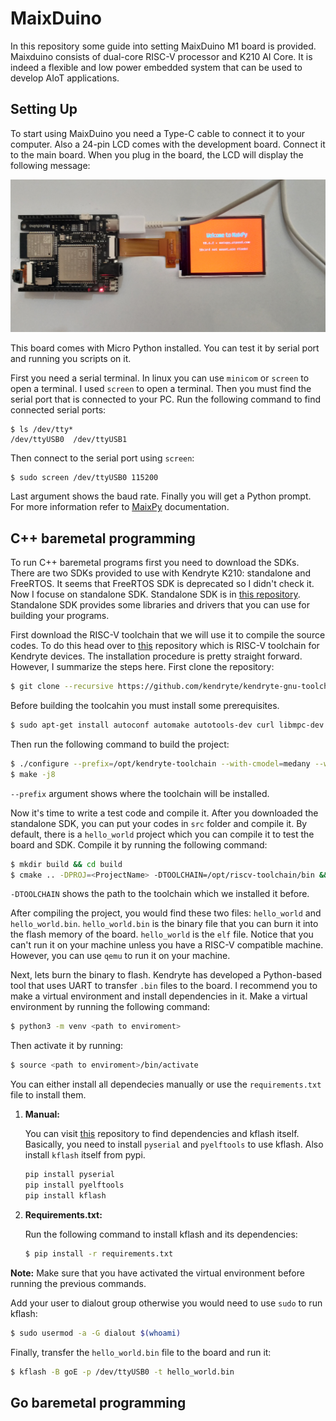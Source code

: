 # MaixDuino

In this repository some guide into setting MaixDuino M1 board is provided. Maixduino consists of dual-core RISC-V processor and K210 AI Core. It is indeed a flexible and low power embedded system that can be used to develop AIoT applications.

## Setting Up
To start using MaixDuino you need a Type-C cable to connect it to your computer. Also a 24-pin LCD comes with the development board. Connect it to the main board. When you plug in the board, the LCD will display the following message:

![setting up](./imgs/setting-up.jpg)

This board comes with Micro Python installed. You can test it by serial port and running you scripts on it. 

First you need a serial terminal. In linux you can use `minicom` or `screen` to open a terminal. I used `screen` to open a terminal. Then you must find the serial port that is connected to your PC. Run the following command to find connected serial ports:

```
$ ls /dev/tty*
/dev/ttyUSB0  /dev/ttyUSB1
```

Then connect to the serial port using `screen`:

```
$ sudo screen /dev/ttyUSB0 115200 
```

Last argument shows the baud rate. Finally you will get a Python prompt. For more information refer to [MaixPy](https://wiki.sipeed.com/soft/maixpy/en/index.html) documentation.

## C++ baremetal programming
To run C++ baremetal programs first you need to download the SDKs. There are two SDKs provided to use with Kendryte K210: standalone and FreeRTOS. It seems that FreeRTOS SDK is deprecated so I didn't check it. Now I focuse on standalone SDK. Standalone SDK is in [this repository](https://github.com/kendryte/kendryte-standalone-sdk). Standalone SDK provides some libraries and drivers that you can use for building your programs.

First download the RISC-V toolchain that we will use it to compile the source codes. To do this head over to [this](https://github.com/kendryte/kendryte-gnu-toolchain) repository which is RISC-V toolchain for Kendryte devices. The installation procedure is pretty straight forward. However, I summarize the steps here. First clone the repository:

```bash
$ git clone --recursive https://github.com/kendryte/kendryte-gnu-toolchain
```
Before building the toolcahin you must install some prerequisites.

```bash
$ sudo apt-get install autoconf automake autotools-dev curl libmpc-dev libmpfr-dev libgmp-dev gawk build-essential bison flex texinfo gperf libtool patchutils bc zlib1g-dev libexpat-dev
```
Then run the following command to build the project:
    
```bash
$ ./configure --prefix=/opt/kendryte-toolchain --with-cmodel=medany --with-arch=rv64imafc --with-abi=lp64f
$ make -j8
```
`--prefix` argument shows where the toolchain will be installed. 

Now it's time to write a test code and compile it. After you downloaded the standalone SDK, you can put your codes in `src` folder and compile it. By default, there is a `hello_world` project which you can compile it to test the board and SDK. Compile it by running the following command:

```bash
$ mkdir build && cd build
$ cmake .. -DPROJ=<ProjectName> -DTOOLCHAIN=/opt/riscv-toolchain/bin && make
```
`-DTOOLCHAIN` shows the path to the toolchain which we installed it before. 

After compiling the project, you would find these two files: `hello_world` and `hello_world.bin`. `hello_world.bin` is the binary file that you can burn it into the flash memory of the board. `hello_world` is the `elf` file. Notice that you can't run it on your machine unless you have a RISC-V compatible machine. However, you can use `qemu` to run it on your machine.

Next, lets burn the binary to flash. Kendryte has developed a Python-based tool that uses UART to transfer `.bin` files to the board. I recommend you to make a virtual environment and install dependencies in it. Make a virtual environment by running the following command:

```bash
$ python3 -m venv <path to enviroment>
```
Then activate it by running:

```bash
$ source <path to enviroment>/bin/activate
```

You can either install all dependecies manually or use the `requirements.txt` file to install them. 

1. **Manual:**
    
    You can visit [this](https://github.com/kendryte/kflash.py) repository to find dependencies and kflash itself. Basically, you need to install `pyserial` and `pyelftools` to use kflash. Also install `kflash` itself from pypi. 
    ```bash
    pip install pyserial
    pip install pyelftools
    pip install kflash
    ```
2. **Requirements.txt:**
    
    Run the following command to install kflash and its dependencies:
    ```bash
    $ pip install -r requirements.txt
    ```
**Note:** Make sure that you have activated the virtual environment before running the previous commands.

Add your user to dialout group otherwise you would need to use `sudo` to run kflash:

```bash
$ sudo usermod -a -G dialout $(whoami)
```

Finally, transfer the `hello_world.bin` file to the board and run it:

```bash
$ kflash -B goE -p /dev/ttyUSB0 -t hello_world.bin
```

## Go baremetal programming


